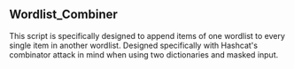 ## Wordlist_Combiner

This script is specifically designed to append items of one wordlist to every single item in another wordlist.
Designed specifically with Hashcat's combinator attack in mind when using two dictionaries and masked input. 
